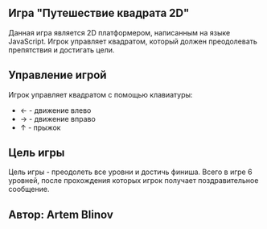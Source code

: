 ## Игра "Путешествие квадрата 2D"

Данная игра является 2D платформером, написанным на языке JavaScript. Игрок управляет квадратом, который должен преодолевать препятствия и достигать цели. 

## Управление игрой

Игрок управляет квадратом с помощью клавиатуры:

- ← - движение влево
- → - движение вправо
- ↑ - прыжок

## Цель игры

Цель игры - преодолеть все уровни и достичь финиша. Всего в игре 6 уровней, после прохождения которых игрок получает поздравительное сообщение.

## Автор: Artem Blinov
